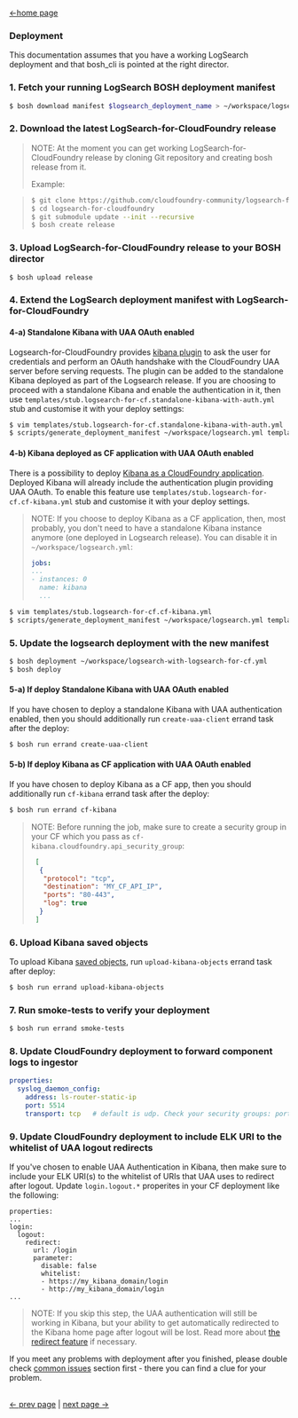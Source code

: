 [<-home page](../README.md)

### Deployment

This documentation assumes that you have a working LogSearch deployment and that bosh_cli is pointed at the right director.

### 1. Fetch your running LogSearch BOSH deployment manifest

```sh
$ bosh download manifest $logsearch_deployment_name > ~/workspace/logsearch.yml
```

### 2. Download the latest LogSearch-for-CloudFoundry release

> NOTE: At the moment you can get working LogSearch-for-CloudFoundry release by cloning Git repository and creating bosh release from it.
> 
> Example:

> ```sh
> $ git clone https://github.com/cloudfoundry-community/logsearch-for-cloudfoundry.git
> $ cd logsearch-for-cloudfoundry
> $ git submodule update --init --recursive
> $ bosh create release
> ```

### 3. Upload LogSearch-for-CloudFoundry release to your BOSH director

```sh
$ bosh upload release
```

### 4. Extend the LogSearch deployment manifest with LogSearch-for-CloudFoundry

#### 4-a) Standalone Kibana with UAA OAuth enabled

Logsearch-for-CloudFoundry provides [kibana plugin](https://github.com/logsearch/logsearch-for-cloudfoundry/tree/develop/src/kibana-cf_authentication) to ask the user for credentials and perform an OAuth handshake with the CloudFoundry UAA server before serving requests. The plugin can be added to the standalone Kibana deployed as part of the Logsearch release. If you are choosing to proceed with a standalone Kibana and enable the authentication in it, then use `templates/stub.logsearch-for-cf.standalone-kibana-with-auth.yml` stub and customise it with your deploy settings:

```sh
$ vim templates/stub.logsearch-for-cf.standalone-kibana-with-auth.yml
$ scripts/generate_deployment_manifest ~/workspace/logsearch.yml templates/stub.logsearch-for-cf.standalone-kibana-with-auth.yml > ~/workspace/logsearch-with-logsearch-for-cf.yml
```

#### 4-b) Kibana deployed as CF application with UAA OAuth enabled

There is a possibility to deploy [Kibana as a CloudFoundry application](features.md#possibility-to-deploy-kibana-as-cloudfoundry-application). Deployed Kibana will already include the authentication plugin providing UAA OAuth. To enable this feature use `templates/stub.logsearch-for-cf.cf-kibana.yml` stub and customise it with your deploy settings.

> NOTE: If you choose to deploy Kibana as a CF application, then, most probably, you don't need to have a standalone Kibana instance anymore (one deployed in Logsearch release). You can disable it in `~/workspace/logsearch.yml`:
> ```yml
> jobs:
> ...
> - instances: 0
>   name: kibana
>   ...
> ```

```sh
$ vim templates/stub.logsearch-for-cf.cf-kibana.yml
$ scripts/generate_deployment_manifest ~/workspace/logsearch.yml templates/stub.logsearch-for-cf.cf-kibana.yml > ~/workspace/logsearch-with-logsearch-for-cf.yml
```

### 5. Update the logsearch deployment with the new manifest

```sh
$ bosh deployment ~/workspace/logsearch-with-logsearch-for-cf.yml
$ bosh deploy
```

#### 5-a) If deploy Standalone Kibana with UAA OAuth enabled

If you have chosen to deploy a standalone Kibana with UAA authentication enabled, then you should additionally run `create-uaa-client` errand task after the deploy:

```sh
$ bosh run errand create-uaa-client
```

#### 5-b) If deploy Kibana as CF application with UAA OAuth enabled

If you have chosen to deploy Kibana as a CF app, then you should additionally run `cf-kibana` errand task after the deploy:

```sh
$ bosh run errand cf-kibana
```
> NOTE: Before running the job, make sure to create a security group in your CF which you pass as `cf-kibana.cloudfoundry.api_security_group`:
>
> ```json
>  [
>   {
>    "protocol": "tcp",
>    "destination": "MY_CF_API_IP",
>    "ports": "80-443",
>    "log": true 
>   }
>  ]
> ```

### 6. Upload Kibana saved objects

To upload Kibana [saved objects](features.md#kibana-saved-objects), run `upload-kibana-objects` errand task after deploy:

```sh
$ bosh run errand upload-kibana-objects
```

### 7. Run smoke-tests to verify your deployment

```sh
$ bosh run errand smoke-tests
```

### 8. Update CloudFoundry deployment to forward component logs to ingestor

```yaml
properties:
  syslog_daemon_config:
    address: ls-router-static-ip    
    port: 5514
    transport: tcp   # default is udp. Check your security groups: port + transport should be open 
```

### 9. Update CloudFoundry deployment to include ELK URI to the whitelist of UAA logout redirects

If you've chosen to enable UAA Authentication in Kibana, then make sure to include your ELK URI(s) to the whitelist of URIs that UAA uses to redirect after logout. Update `login.logout.*` properites in your CF deployment like the following:

```
properties:
...
login:
  logout:
    redirect:
      url: /login
      parameter:
        disable: false
        whitelist:
        - https://my_kibana_domain/login
        - http://my_kibana_domain/login
...
```
> NOTE: If you skip this step, the UAA authentication will still be working in Kibana, but your ability to get automatically redirected to the Kibana home page after logout will be lost. Read more about [the redirect feature](features.md#redirect-after-logout) if necessary.

If you meet any problems with deployment after you finished, please double check [common issues](https://github.com/cloudfoundry-community/logsearch-for-cloudfoundry/blob/develop/docs/troubleshooting.md#common-issues) section first - there you can find a clue for your problem.

</br>[<- prev page](jobs.md) | [next page ->](logs-parsing.md)
